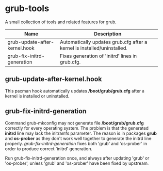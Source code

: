 # grub-tools
A small collection of tools and related features for grub.

Name | Description
---- | -----------
grub-update-after-kernel.hook | Automatically updates grub.cfg after a kernel is installed/uninstalled.
grub-fix-initrd-generation | Fixes generation of 'initrd' lines in grub.cfg.

## grub-update-after-kernel.hook
This pacman hook automatically updates **/boot/grub/grub.cfg** after a kernel is installed or uninstalled.

## grub-fix-initrd-generation
Command grub-mkconfig may not generate file **/boot/grub/grub.cfg** correctly for every operating system.
The problem is that the generated **initrd** line may lack the initramfs parameter.
The reason is in packages **grub** and **os-prober** as they don't work well together
to generate the initrd line properly.
*grub-fix-initrd-generation* fixes both 'grub' and 'os-prober' in order to produce correct 'initrd' generation.

Run grub-fix-initrd-generation once, and always after updating 'grub' or 'os-prober',
unless 'grub' and 'os-prober' have been fixed by upstream.
